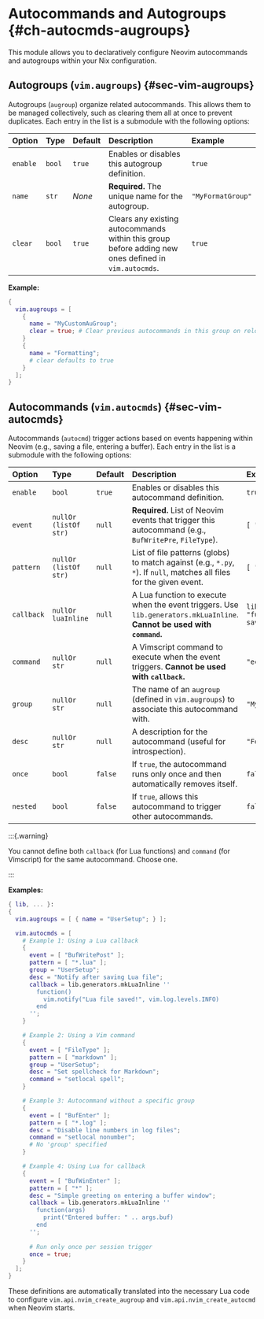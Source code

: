 # Autocommands and Autogroups {#ch-autocmds-augroups}

This module allows you to declaratively configure Neovim autocommands and
autogroups within your Nix configuration.

## Autogroups (`vim.augroups`) {#sec-vim-augroups}

Autogroups (`augroup`) organize related autocommands. This allows them to be
managed collectively, such as clearing them all at once to prevent duplicates.
Each entry in the list is a submodule with the following options:

| Option   | Type   | Default | Description                                                                                          | Example           |
| :------- | :----- | :------ | :--------------------------------------------------------------------------------------------------- | :---------------- |
| `enable` | `bool` | `true`  | Enables or disables this autogroup definition.                                                       | `true`            |
| `name`   | `str`  | _None_  | **Required.** The unique name for the autogroup.                                                     | `"MyFormatGroup"` |
| `clear`  | `bool` | `true`  | Clears any existing autocommands within this group before adding new ones defined in `vim.autocmds`. | `true`            |

**Example:**

```nix
{
  vim.augroups = [
    {
      name = "MyCustomAuGroup";
      clear = true; # Clear previous autocommands in this group on reload
    }
    {
      name = "Formatting";
      # clear defaults to true
    }
  ];
}
```

## Autocommands (`vim.autocmds`) {#sec-vim-autocmds}

Autocommands (`autocmd`) trigger actions based on events happening within Neovim
(e.g., saving a file, entering a buffer). Each entry in the list is a submodule
with the following options:

| Option     | Type                  | Default | Description                                                                                                                                                                      | Example                                                          |
| :--------- | :-------------------- | :------ | :------------------------------------------------------------------------------------------------------------------------------------------------------------------------------- | :--------------------------------------------------------------- |
| `enable`   | `bool`                | `true`  | Enables or disables this autocommand definition.                                                                                                                                 | `true`                                                           |
| `event`    | `nullOr (listOf str)` | `null`  | **Required.** List of Neovim events that trigger this autocommand (e.g., `BufWritePre`, `FileType`).                                                                             | `[ "BufWritePre" ]`                                              |
| `pattern`  | `nullOr (listOf str)` | `null`  | List of file patterns (globs) to match against (e.g., `*.py`, `*`). If `null`, matches all files for the given event.                                                            | `[ "*.lua", "*.nix" ]`                                           |
| `callback` | `nullOr luaInline`    | `null`  | A Lua function to execute when the event triggers. Use `lib.generators.mkLuaInline`. **Cannot be used with `command`.** | `lib.generators.mkLuaInline "function() print('File saved!') end"` |
| `command`  | `nullOr str`          | `null`  | A Vimscript command to execute when the event triggers. **Cannot be used with `callback`.**                                                                                      | `"echo 'File saved!'"`                                           |
| `group`    | `nullOr str`          | `null`  | The name of an `augroup` (defined in `vim.augroups`) to associate this autocommand with.                                                                                         | `"MyCustomAuGroup"`                                              |
| `desc`     | `nullOr str`          | `null`  | A description for the autocommand (useful for introspection).                                                                                                                    | `"Format buffer on save"`                                        |
| `once`     | `bool`                | `false` | If `true`, the autocommand runs only once and then automatically removes itself.                                                                                                 | `false`                                                          |
| `nested`   | `bool`                | `false` | If `true`, allows this autocommand to trigger other autocommands.                                                                                                                | `false`                                                          |

:::{.warning}

You cannot define both `callback` (for Lua functions) and `command` (for
Vimscript) for the same autocommand. Choose one.

:::

**Examples:**

```nix
{ lib, ... }:
{
  vim.augroups = [ { name = "UserSetup"; } ];

  vim.autocmds = [
    # Example 1: Using a Lua callback
    {
      event = [ "BufWritePost" ];
      pattern = [ "*.lua" ];
      group = "UserSetup";
      desc = "Notify after saving Lua file";
      callback = lib.generators.mkLuaInline ''
        function()
          vim.notify("Lua file saved!", vim.log.levels.INFO)
        end
      '';
    }

    # Example 2: Using a Vim command
    {
      event = [ "FileType" ];
      pattern = [ "markdown" ];
      group = "UserSetup";
      desc = "Set spellcheck for Markdown";
      command = "setlocal spell";
    }

    # Example 3: Autocommand without a specific group
    {
      event = [ "BufEnter" ];
      pattern = [ "*.log" ];
      desc = "Disable line numbers in log files";
      command = "setlocal nonumber";
      # No 'group' specified
    }

    # Example 4: Using Lua for callback
    {
      event = [ "BufWinEnter" ];
      pattern = [ "*" ];
      desc = "Simple greeting on entering a buffer window";
      callback = lib.generators.mkLuaInline ''
        function(args)
          print("Entered buffer: " .. args.buf)
        end
      '';
      
      # Run only once per session trigger
      once = true; 
    }
  ];
}
```

These definitions are automatically translated into the necessary Lua code to
configure `vim.api.nvim_create_augroup` and `vim.api.nvim_create_autocmd` when
Neovim starts.
